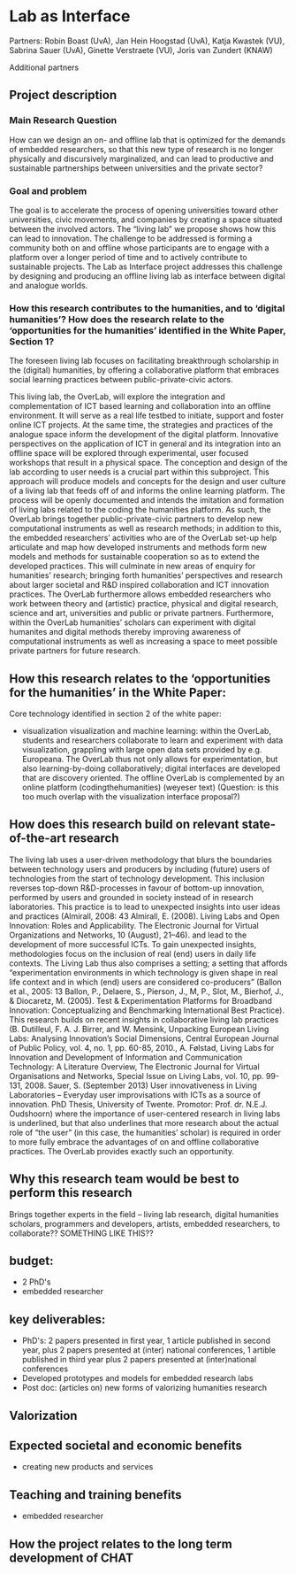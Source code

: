 # Lab as Interface

Partners: Robin Boast (UvA), Jan Hein Hoogstad (UvA), Katja Kwastek
(VU), Sabrina Sauer (UvA), Ginette Verstraete (VU), Joris van Zundert
(KNAW)

Additional partners

## Project description

### Main Research Question

How can we design an on- and offline lab that is optimized for the
demands of embedded researchers, so that this new type of research is
no longer physically and discursively marginalized, and can lead to
productive and sustainable partnerships between universities and the
private sector?

### Goal and problem

The goal is to accelerate the process of opening universities toward
other universities, civic movements, and companies by creating a space
situated between the involved actors. The “living lab” we propose
shows how this can lead to innovation. The challenge to be addressed is
forming a community both on and offline whose participants are to engage
with a platform over a longer period of time and to actively contribute
to sustainable projects. The Lab as Interface project addresses this
challenge by designing and producing an offline living lab as interface
between digital and analogue worlds.


### How this research contributes to the humanities, and to ‘digital humanities’? How does the research relate to the ‘opportunities for the humanities’ identified in the White Paper, Section 1?

The foreseen living lab focuses on facilitating breakthrough scholarship
in the (digital) humanities, by offering a collaborative platform that
embraces social learning practices between public-private-civic actors.

This living lab, the OverLab, will explore the integration and
complementation of ICT based learning and collaboration into an offline
environment. It will serve as a real life testbed to initiate, support
and foster online ICT projects. At the same time, the strategies and
practices of the analogue space inform the development of the digital
platform. Innovative perspectives on the application of ICT in general
and its integration into an offline space will be explored through
experimental, user focused workshops that result in a physical space.
The conception and design of the lab according to user needs is a
crucial part within this subproject. This approach will produce models
and concepts for the design and user culture of a living lab that
feeds off of and informs the online learning platform. The process
will be openly documented and intends the imitation and formation of
living labs related to the coding the humanities platform. As such,
the OverLab brings together public-private-civic partners to develop
new computational instruments as well as research methods; in addition
to this, the embedded researchers’ activities who are of the OverLab
set-up help articulate and map how developed instruments and methods
form new models and methods for sustainable cooperation so as to extend
the developed practices. This will culminate in new areas of enquiry
for humanities’ research; bringing forth humanities’ perspectives
and research about larger societal and R&D inspired collaboration and
ICT innovation practices. The OverLab furthermore allows embedded
researchers who work between theory and (artistic) practice, physical
and digital research, science and art, universities and public or
private partners. Furthermore, within the OverLab humanities’ scholars
can experiment with digital humanites and digital methods thereby
improving awareness of computational instruments as well as increasing a
space to meet possible private partners for future research.




## How this research relates to the ‘opportunities for the humanities’ in the White Paper:

Core technology identified in section 2 of the white paper:
- visualization
visualization and machine learning: within the OverLab, students and researchers collaborate to learn and experiment with data visualization, grappling with large open data sets provided by e.g. Europeana. The OverLab thus not only allows for experimentation, but also learning-by-doing collaboratively; digital interfaces are developed that are discovery oriented. The offline OverLab is complemented by an online platform (codingthehumanities) (weyeser text) (Question: is this too much overlap with the visualization interface proposal?)

## How does this research build on relevant state-of-the-art research

The living lab uses a user-driven methodology that blurs the boundaries between technology users and producers by including (future) users of technologies from the start of technology development. This inclusion reverses top-down R&D-processes in favour of bottom-up innovation, performed by users and grounded in society instead of in research laboratories. This practice is to lead to unexpected insights into user ideas and practices (Almirall, 2008: 43 Almirall, E. (2008). Living Labs and Open Innovation: Roles and Applicability. The Electronic Journal for Virtual Organizations and Networks, 10 (August), 21–46). and lead to the development of more successful ICTs. To gain unexpected insights, methodologies focus on the inclusion of real (end) users in daily life contexts. The Living Lab thus also comprises a setting; a setting that affords “experimentation environments in which technology is given shape in real life context and in which (end) users are considered co-producers” (Ballon et al., 2005: 13 Ballon, P., Delaere, S., Pierson, J., M, P., Slot, M., Bierhof, J., & Diocaretz, M. (2005). Test & Experimentation Platforms for Broadband Innovation: Conceptualizing and Benchmarking International Best Practice).
This research builds on recent insights in collaborative living lab practices (B. Dutilleul, F. A. J. Birrer, and W. Mensink, Unpacking European Living Labs: Analysing Innovation’s Social Dimensions, Central European Journal of Public Policy, vol. 4, no. 1, pp. 60-85, 2010., A. Følstad, Living Labs for Innovation and Development of Information and Communication Technology: A Literature Overview, The Electronic Journal for Virtual Organisations and Networks, Special Issue on Living Labs, vol. 10, pp. 99-131, 2008. Sauer, S. (September 2013) User innovativeness in Living Laboratories – Everyday user improvisations with ICTs as a source of innovation. PhD Thesis, University of Twente. Promotor: Prof. dr. N.E.J. Oudshoorn) where the importance of user-centered research in living labs is underlined, but that also underlines that more research about the actual role of “the user” (in this case, the humanities’ scholar) is required in order to more fully embrace the advantages of on and offline collaborative practices. The OverLab provides exactly such an opportunity.

## Why this research team would be best to perform this research

Brings together experts in the field – living lab research, digital humanities scholars, programmers and developers, artists, embedded researchers, to collaborate?? SOMETHING LIKE THIS??

## budget: 

- 2 PhD's
- embedded researcher

## key deliverables:

- PhD's: 2 papers presented in first year, 1 article published in second year, plus 2 papers presented at (inter) national conferences, 1 artible published in third year plus 2 papers presented at (inter)national conferences
- Developed prototypes and models for embedded research labs
- Post doc: (articles on) new forms of valorizing humanities research


## Valorization

## Expected societal and economic benefits

- creating new products and services 

## Teaching and training benefits

- embedded researcher


## How the project relates to the long term development of CHAT
